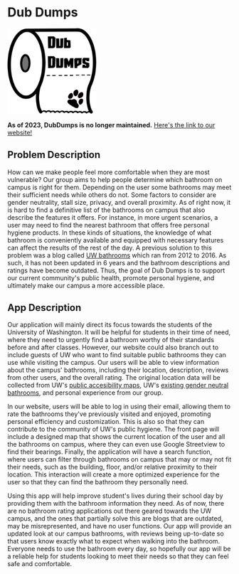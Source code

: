 # Dub Dumps
<img src="public/img/logo.png" alt="logo" width="200" />

**As of 2023, DubDumps is no longer maintained.**
[Here's the link to our website!](https://dub-dumps-8ef51.web.app/home)

## Problem Description
How can we make people feel more comfortable when they are most vulnerable? Our group aims to help people determine which bathroom on campus is right for them. Depending on the user some bathrooms may meet their sufficient needs while others do not. Some factors to consider are gender neutrality, stall size, privacy, and overall proximity. As of right now, it is hard to find a definitive list of the bathrooms on campus that also describe the features it offers. For instance, in more urgent scenarios, a user may need to find the nearest bathroom that offers free personal hygiene products. In these kinds of situations, the knowledge of what bathroom is conveniently available and equipped with necessary features can affect the results of the rest of the day. A previous solution to this problem was a blog called [UW bathrooms](https://uwbathrooms.netlify.app/) which ran from 2012 to 2016. As such, it has not been updated in 6 years and the bathroom descriptions and ratings have become outdated.  Thus, the goal of Dub Dumps is to support our current community's public health, promote personal hygiene, and ultimately make our campus a more accessible place. 

## App Description

Our application will mainly direct its focus towards the students of the University of Washington. It will be helpful for students in their time of need, where they need to urgently find a bathroom worthy of their standards before and after classes. However, our website could also branch out to include guests of UW who want to find suitable public bathrooms they can use while visiting the campus. Our users will be able to view information about the campus' bathrooms, including their location, description, reviews from other users, and the overall rating. The original location data will be collected from UW's [public accesibility maps](https://depts.washington.edu/ceogis/Public/Accessibility/Map/), UW's [existing gender neutral bathrooms](https://sites.uw.edu/qcenter/wiki/gender-neutral-bathrooms/), and personal experience from our group.  



In our website, users will be able to log in using their email, allowing them to rate the bathrooms they've previously visited and enjoyed, promoting personal efficiency and customization. This is also so that they can contribute to the community of UW's public hygiene. The front page will include a designed map that shows the current location of the user and all the bathrooms on campus, where they can even use Google Streetview to find their bearings. Finally, the application will have a search function, where users can filter through bathrooms on campus that may or may not fit their needs, such as the building, floor, and/or relative proximity to their location. This interaction will create a more optimized experience for the user so that they can find the bathroom they personally need. 



Using this app will help improve student's lives during their school day by providing them with the bathroom information they need. As of now, there are no bathroom rating applications out there geared towards the UW campus, and the ones that partially solve this are blogs that are outdated, may be misrepresented, and have no user functions. Our app will provide an updated look at our campus bathrooms, with reviews being up-to-date so that users know exactly what to expect when walking into the bathroom. Everyone needs to use the bathroom every day, so hopefully our app will be a reliable help for students looking to meet their needs so that they can feel safe and comfortable.
